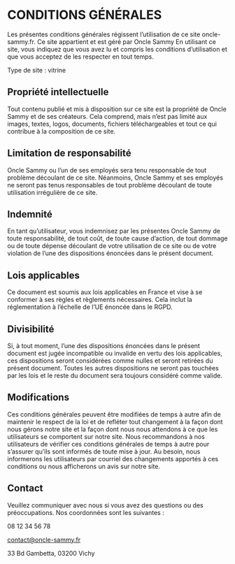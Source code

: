 # CONDITIONS GÉNÉRALES

Les présentes conditions générales régissent l’utilisation de ce site oncle-sammy.fr.
Ce site appartient et est géré par Oncle Sammy
En utilisant ce site, vous indiquez que vous avez lu et compris les conditions d’utilisation et que vous acceptez de les respecter en tout temps.

Type de site : vitrine

## Propriété intellectuelle

Tout contenu publié et mis à disposition sur ce site est la propriété de Oncle Sammy et de ses créateurs. Cela comprend, mais n’est pas limité aux images, textes, logos, documents, fichiers téléchargeables et tout ce qui contribue à la composition de ce site.

## Limitation de responsabilité

Oncle Sammy ou l’un de ses employés sera tenu responsable de tout problème découlant de ce site. Néanmoins, Oncle Sammy et ses employés ne seront pas tenus responsables de tout problème découlant de toute utilisation irrégulière de ce site.

## Indemnité

En tant qu’utilisateur, vous indemnisez par les présentes Oncle Sammy de toute responsabilité, de tout coût, de toute cause d’action, de tout dommage ou de toute dépense découlant de votre utilisation de ce site ou de votre violation de l’une des dispositions énoncées dans le présent document.

## Lois applicables

Ce document est soumis aux lois applicables en France et vise à se conformer à ses règles et règlements nécessaires. Cela inclut la réglementation à l’échelle de l’UE énoncée dans le RGPD.

## Divisibilité

Si, à tout moment, l’une des dispositions énoncées dans le présent document est jugée incompatible ou invalide en vertu des lois applicables, ces dispositions seront considérées comme nulles et seront retirées du présent document. Toutes les autres dispositions ne seront pas touchées par les lois et le reste du document sera toujours considéré comme valide.

## Modifications

Ces conditions générales peuvent être modifiées de temps à autre afin de maintenir le respect de la loi et de refléter tout changement à la façon dont nous gérons notre site et la façon dont nous nous attendons à ce que les utilisateurs se comportent sur notre site. Nous recommandons à nos utilisateurs de vérifier ces conditions générales de temps à autre pour s’assurer qu’ils sont informés de toute mise à jour. Au besoin, nous informerons les utilisateurs par courriel des changements apportés à ces conditions ou nous afficherons un avis sur notre site.

## Contact

Veuillez communiquer avec nous si vous avez des questions ou des préoccupations. Nos coordonnées sont les suivantes :

08 12 34 56 78

contact@oncle-sammy.fr

33 Bd Gambetta, 03200 Vichy
